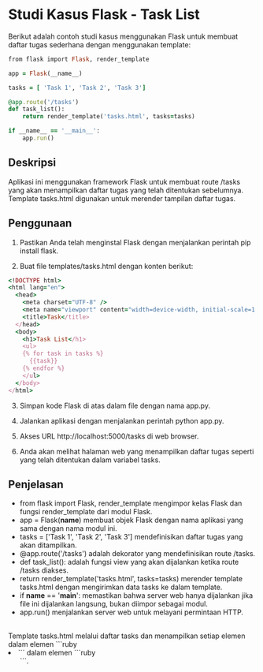 # Studi Kasus Flask - Task List

Berikut adalah contoh studi kasus menggunakan Flask untuk membuat daftar tugas sederhana dengan menggunakan template:

```ruby
from flask import Flask, render_template

app = Flask(__name__)

tasks = [ 'Task 1', 'Task 2', 'Task 3']

@app.route('/tasks')
def task_list():
    return render_template('tasks.html', tasks=tasks)

if __name__ == '__main__':
    app.run()
```
## Deskripsi

Aplikasi ini menggunakan framework Flask untuk membuat route /tasks yang akan menampilkan daftar tugas yang telah ditentukan sebelumnya. Template tasks.html digunakan untuk merender tampilan daftar tugas.

## Penggunaan

1. Pastikan Anda telah menginstal Flask dengan menjalankan perintah pip install flask.

2. Buat file templates/tasks.html dengan konten berikut:

```ruby
<!DOCTYPE html>
<html lang="en">
  <head>
    <meta charset="UTF-8" />
    <meta name="viewport" content="width=device-width, initial-scale=1.0" />
    <title>Task</title>
  </head>
  <body>
    <h1>Task List</h1>
    <ul>
    {% for task in tasks %}
      {{task}}
    {% endfor %}
    </ul>
  </body>
</html>
```
3. Simpan kode Flask di atas dalam file dengan nama app.py.

4. Jalankan aplikasi dengan menjalankan perintah python app.py.

5. Akses URL http://localhost:5000/tasks di web browser.

6. Anda akan melihat halaman web yang menampilkan daftar tugas seperti yang telah ditentukan dalam variabel tasks.

## Penjelasan

- from flask import Flask, render_template mengimpor kelas Flask dan fungsi render_template dari modul Flask.
- app = Flask(__name__) membuat objek Flask dengan nama aplikasi yang sama dengan nama modul ini.
- tasks = ['Task 1', 'Task 2', 'Task 3'] mendefinisikan daftar tugas yang akan ditampilkan.
- @app.route('/tasks') adalah dekorator yang mendefinisikan route /tasks.
- def task_list(): adalah fungsi view yang akan dijalankan ketika route /tasks diakses.
- return render_template('tasks.html', tasks=tasks) merender template tasks.html dengan mengirimkan data tasks ke dalam template.
- if __name__ == '__main__': memastikan bahwa server web hanya dijalankan jika file ini dijalankan langsung, bukan diimpor sebagai modul.
- app.run() menjalankan server web untuk melayani permintaan HTTP.

<br />
Template tasks.html melalui daftar tasks dan menampilkan setiap elemen dalam elemen ```ruby <li>``` dalam elemen ```ruby <ul>```.
